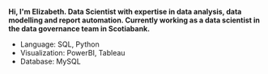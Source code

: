 
  <a href="mailto:lizsyeo@gmail.com" target="_blank">
    <i class="fas fa-envelope"></i>
  </a>
  <a href="https://github.com/lizsyeo" target="_blank">
    <i class="fab fa-github"></i>
  </a>
  <a href="https://linkedin.com/in/lizsyeo" target="_blank">
    <i class="fab fa-linkedin"></i>
  </a>
</h1>

**Hi, I'm Elizabeth. Data Scientist with expertise in data analysis, data modelling and report automation. Currently working as a data scientist in the data governance team in Scotiabank.**  



- Language: SQL, Python
- Visualization: PowerBI, Tableau
- Database: MySQL


<link rel="stylesheet" href="/assets/css/main.css">
